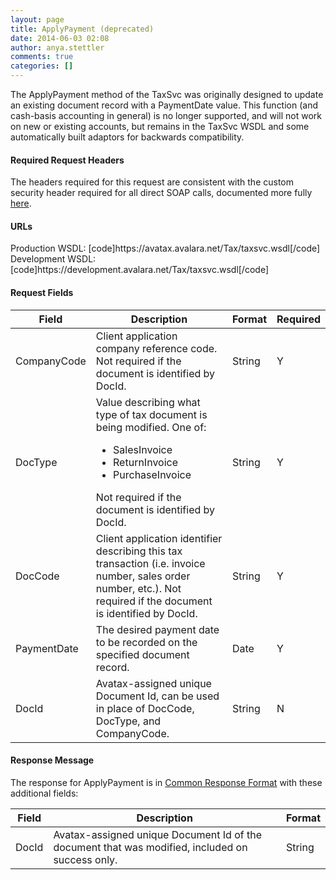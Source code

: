 ```yaml
---
layout: page
title: ApplyPayment (deprecated)
date: 2014-06-03 02:08
author: anya.stettler
comments: true
categories: []
---
```

The ApplyPayment method of the TaxSvc was originally designed to update an existing document record with a PaymentDate value. This function (and cash-basis accounting in general) is no longer supported, and will not work on new or existing accounts, but remains in the TaxSvc WSDL and some automatically built adaptors for backwards compatibility.
<h4>Required Request Headers</h4>
The headers required for this request are consistent with the custom security header required for all direct SOAP calls, documented more fully <a href="http://adn.dev.avlr.net/api-docs/soap">here</a>.
<h4>URLs</h4>
Production WSDL:
[code]https://avatax.avalara.net/Tax/taxsvc.wsdl[/code]
Development WSDL:
[code]https://development.avalara.net/Tax/taxsvc.wsdl[/code]
<h4>Request Fields</h4>
<table>
<thead>
<tr>
<th>Field</th>
<th>Description</th>
<th>Format</th>
<th>Required</th>
</tr>
</thead>
<tbody>
<tr>
<td>CompanyCode</td>
<td>Client application company reference code. Not required if the document is identified by DocId.</td>
<td>String</td>
<td>Y</td>
</tr>
<tr>
<td>DocType</td>
<td>Value describing what type of tax document is being modified. One of:
<ul>
	<li>SalesInvoice</li>
	<li>ReturnInvoice</li>
	<li>PurchaseInvoice</li>
</ul>
Not required if the document is identified by DocId.</td>
<td>String</td>
<td>Y</td>
</tr>
<tr>
<td>DocCode</td>
<td>Client application identifier describing this tax transaction (i.e. invoice number, sales order number, etc.). Not required if the document is identified by DocId.</td>
<td>String</td>
<td>Y</td>
</tr>
<tr>
<td>PaymentDate</td>
<td>The desired payment date to be recorded on the specified document record.</td>
<td>Date</td>
<td>Y</td>
</tr>
<tr>
<td>DocId</td>
<td>Avatax-assigned unique Document Id, can be used in place of DocCode, DocType, and CompanyCode.</td>
<td>String</td>
<td>N</td>
</tr>
</tbody>
</table>
<h4>Response Message</h4>
The response for ApplyPayment is in <a href="/api-docs/soap/shared-formats-and-methods#CommonResponseFormat">Common Response Format</a> with these additional fields:
<table>
<thead>
<tr>
<th>Field</th>
<th>Description</th>
<th>Format</th>
</tr>
</thead>
<tbody>
<tr>
<td>DocId</td>
<td>Avatax-assigned unique Document Id of the document that was modified, included on success only.</td>
<td>String</td>
</tr>
</tbody>
</table>
